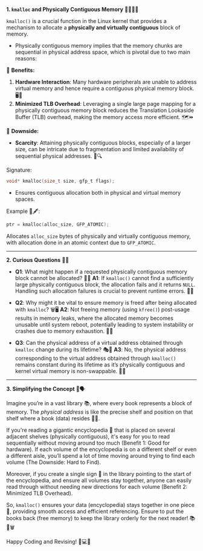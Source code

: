 **1. `kmalloc` and Physically Contiguous Memory** 🧠🤖🚀📘

`kmalloc()` is a crucial function in the Linux kernel that provides a mechanism to allocate a **physically and virtually contiguous** block of memory. 

- Physically contiguous memory implies that the memory chunks are sequential in physical address space, which is pivotal due to two main reasons:

🎯 **Benefits:**
   1. **Hardware Interaction**: Many hardware peripherals are unable to address virtual memory and hence require a contiguous physical memory block. 🖥️🔄
   2. **Minimized TLB Overhead**: Leveraging a single large page mapping for a physically contiguous memory block reduces the Translation Lookaside Buffer (TLB) overhead, making the memory access more efficient. 🗺️⏩

🚧 **Downside:**
   - **Scarcity**: Attaining physically contiguous blocks, especially of a larger size, can be intricate due to fragmentation and limited availability of sequential physical addresses. 🧩🔍

Signature: 
```c
void* kmalloc(size_t size, gfp_t flags);
```
- Ensures contiguous allocation both in physical and virtual memory spaces.

Example 📜🖋️:
```c
ptr = kmalloc(alloc_size, GFP_ATOMIC);
```
Allocates `alloc_size` bytes of physically and virtually contiguous memory, with allocation done in an atomic context due to `GFP_ATOMIC`.

---

**2. Curious Questions** 🧐🚀

- **Q1**: What might happen if a requested physically contiguous memory block cannot be allocated? 🤔💭
  **A1**: If `kmalloc()` cannot find a sufficiently large physically contiguous block, the allocation fails and it returns `NULL`. Handling such allocation failures is crucial to prevent runtime errors. 🚫💾

- **Q2**: Why might it be vital to ensure memory is freed after being allocated with `kmalloc`? 🗑️🖥️
  **A2**: Not freeing memory (using `kfree()`) post-usage results in memory leaks, where the allocated memory becomes unusable until system reboot, potentially leading to system instability or crashes due to memory exhaustion. 🌊🆘

- **Q3**: Can the physical address of a virtual address obtained through `kmalloc` change during its lifetime? 🎭🔄
  **A3**: No, the physical address corresponding to the virtual address obtained through `kmalloc()` remains constant during its lifetime as it’s physically contiguous and kernel virtual memory is non-swappable. 🛑🔄

---

**3. Simplifying the Concept** 🎨🗣️

Imagine you’re in a vast library 📚, where every book represents a block of memory. The *physical address* is like the precise shelf and position on that shelf where a book (data) resides 📍📕.

If you're reading a gigantic encyclopedia 📗 that is placed on several adjacent shelves (physically contiguous), it's easy for you to read sequentially without moving around too much (Benefit 1: Good for hardware). If each volume of the encyclopedia is on a different shelf or even a different aisle, you’ll spend a lot of time moving around trying to find each volume (The Downside: Hard to Find).

Moreover, if you create a single sign 🚏 in the library pointing to the start of the encyclopedia, and ensure all volumes stay together, anyone can easily read through without needing new directions for each volume (Benefit 2: Minimized TLB Overhead).

So, `kmalloc()` ensures your data (encyclopedia) stays together in one piece 🧩, providing smooth access and efficient referencing. Ensure to put the books back (free memory) to keep the library orderly for the next reader! 📚🔄🗑️

Happy Coding and Revising! 🚀💻📘